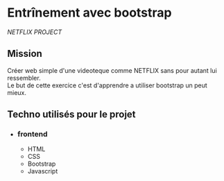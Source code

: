 # Entrînement avec bootstrap
_NETFLIX PROJECT_

## Mission 
Créer web simple d'une videoteque comme NETFLIX sans pour autant lui ressembler.  
Le but de cette exercice c'est d'apprendre a utiliser bootstrap un peut mieux.

## Techno utilisés pour le projet  

* ### frontend
  * HTML
  * CSS
  * Bootstrap
  * Javascript


